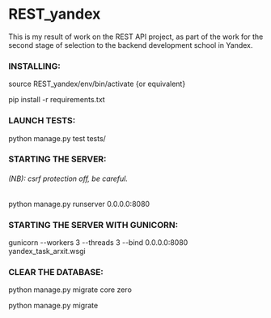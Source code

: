 # REST_yandex
This is my result of work on the REST API project, as part of the work for the second stage of selection to the backend development school in Yandex.


### INSTALLING:

source REST_yandex/env/bin/activate   {or equivalent}

pip install -r requirements.txt

### LAUNCH TESTS:

python manage.py test tests/

### STARTING THE SERVER:
###### (NB): csrf protection off, be careful.
python manage.py runserver 0.0.0.0:8080
### STARTING THE SERVER WITH GUNICORN:
gunicorn --workers 3 --threads 3 --bind 0.0.0.0:8080 yandex_task_arxit.wsgi


### CLEAR THE DATABASE:

python manage.py migrate core zero

python manage.py migrate

